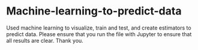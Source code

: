# Machine-learning-to-predict-data
Used machine learning to visualize, train and test, and create estimators to predict data.
Please ensure that you run the file with Jupyter to ensure that all results are clear. 
Thank you.
